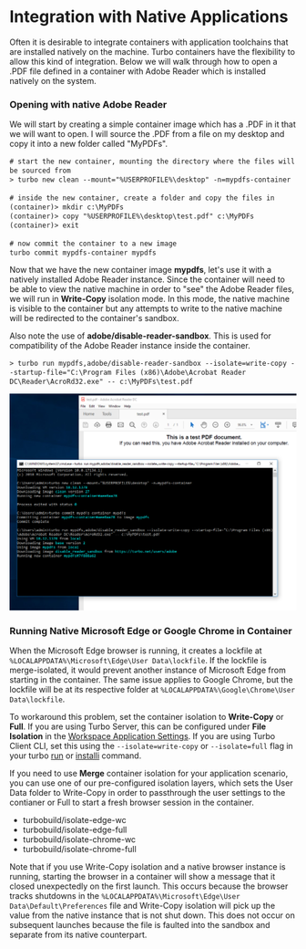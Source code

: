 # Integration with Native Applications

Often it is desirable to integrate containers with application toolchains that are installed natively on the machine. Turbo containers have the flexibility to allow this kind of integration. Below we will walk through how to open a .PDF file defined in a container with Adobe Reader which is installed natively on the system.

### Opening with native Adobe Reader

We will start by creating a simple container image which has a .PDF in it that we will want to open. I will source the .PDF from a file on my desktop and copy it into a new folder called "MyPDFs".

```
# start the new container, mounting the directory where the files will be sourced from
> turbo new clean --mount="%USERPROFILE%\desktop" -n=mypdfs-container

# inside the new container, create a folder and copy the files in
(container)> mkdir c:\MyPDFs
(container)> copy "%USERPROFILE%\desktop\test.pdf" c:\MyPDFs
(container)> exit

# now commit the container to a new image
turbo commit mypdfs-container mypdfs
```

Now that we have the new container image **mypdfs**, let's use it with a natively installed Adobe Reader instance. Since the container will need to be able to view the native machine in order to "see" the Adobe Reader files, we will run in **Write-Copy** isolation mode. In this mode, the native machine is visible to the container but any attempts to write to the native machine will be redirected to the container's sandbox.

Also note the use of **adobe/disable-reader-sandbox**. This is used for compatibility of the Adobe Reader instance inside the container.

```
> turbo run mypdfs,adobe/disable-reader-sandbox --isolate=write-copy --startup-file="C:\Program Files (x86)\Adobe\Acrobat Reader DC\Reader\AcroRd32.exe" -- c:\MyPDFs\test.pdf
```

![Studio opening native adobe](/images/reader1.png)

### Running Native Microsoft Edge or Google Chrome in Container

When the Microsoft Edge browser is running, it creates a lockfile at `%LOCALAPPDATA%\Microsoft\Edge\User Data\lockfile`. If the lockfile is merge-isolated, it would prevent another instance of Microsoft Edge from starting in the container. The same issue applies to Google Chrome, but the lockfile will be at its respective folder at `%LOCALAPPDATA%\Google\Chrome\User Data\lockfile`.

To workaround this problem, set the container isolation to **Write-Copy** or **Full**.
If you are using Turbo Server, this can be configured under **File Isolation** in the [Workspace Application Settings](https://hub.turbo.net/docs/server/administration/workspaces#workspace-applications).
If you are using Turbo Client CLI, set this using the `--isolate=write-copy` or `--isolate=full` flag in your turbo [run](https://hub.turbo.net/docs/reference/command-line/run) or [installi](https://hub.turbo.net/docs/reference/command-line/installi) command.

If you need to use **Merge** container isolation for your application scenario, you can use one of our pre-configured isolation layers, which sets the User Data folder to Write-Copy in order to passthrough the user settings to the contianer or Full to start a fresh browser session in the container.

- turbobuild/isolate-edge-wc
- turbobuild/isolate-edge-full
- turbobuild/isolate-chrome-wc
- turbobuild/isolate-chrome-full

Note that if you use Write-Copy isolation and a native browser instance is running, starting the browser in a container will show a message that it closed unexpectedly on the first launch. This occurs because the browser tracks shutdowns in the `%LOCALAPPDATA%\Microsoft\Edge\User Data\Default\Preferences` file and Write-Copy isolation will pick up the value from the native instance that is not shut down. This does not occur on subsequent launches because the file is faulted into the sandbox and separate from its native counterpart.
